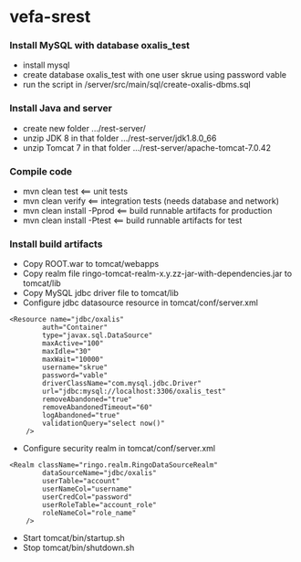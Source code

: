# vefa-srest

### Install MySQL with database oxalis_test
- install mysql
- create database oxalis_test with one user skrue using password vable
- run the script in /server/src/main/sql/create-oxalis-dbms.sql

### Install Java and server
- create new folder .../rest-server/
- unzip JDK 8 in that folder .../rest-server/jdk1.8.0_66
- unzip Tomcat 7 in that folder .../rest-server/apache-tomcat-7.0.42

### Compile code
- mvn clean test            <== unit tests
- mvn clean verify          <== integration tests (needs database and network)
- mvn clean install -Pprod  <== build runnable artifacts for production
- mvn clean install -Ptest  <== build runnable artifacts for test

### Install build artifacts
- Copy ROOT.war to tomcat/webapps
- Copy realm file ringo-tomcat-realm-x.y.zz-jar-with-dependencies.jar to tomcat/lib
- Copy MySQL jdbc driver file to tomcat/lib
- Configure jdbc datasource resource in tomcat/conf/server.xml
```
<Resource name="jdbc/oxalis"
        auth="Container"
        type="javax.sql.DataSource"
        maxActive="100"
        maxIdle="30"
        maxWait="10000"
        username="skrue"
        password="vable"
        driverClassName="com.mysql.jdbc.Driver"
        url="jdbc:mysql://localhost:3306/oxalis_test"
        removeAbandoned="true"
        removeAbandonedTimeout="60"
        logAbandoned="true"
        validationQuery="select now()"
    />
```
- Configure security realm in tomcat/conf/server.xml
```
<Realm className="ringo.realm.RingoDataSourceRealm"
        dataSourceName="jdbc/oxalis"
        userTable="account"
        userNameCol="username"
        userCredCol="password"
        userRoleTable="account_role"
        roleNameCol="role_name"
    />
```
- Start tomcat/bin/startup.sh
- Stop tomcat/bin/shutdown.sh